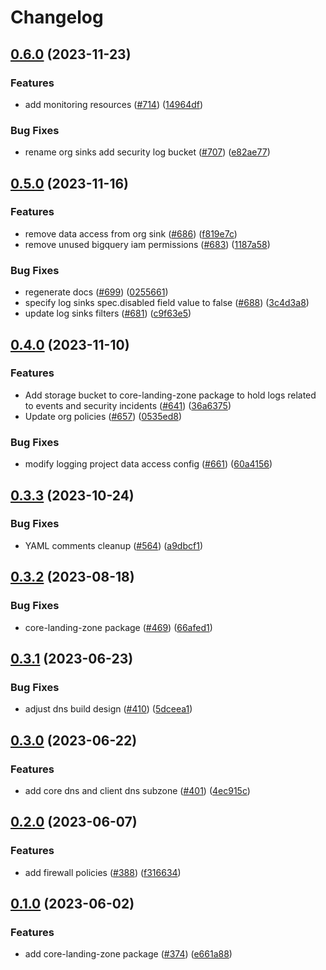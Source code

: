 # Changelog

## [0.6.0](https://github.com/GoogleCloudPlatform/pubsec-declarative-toolkit/compare/solutions/core-landing-zone/0.5.0...solutions/core-landing-zone/0.6.0) (2023-11-23)


### Features

* add monitoring resources ([#714](https://github.com/GoogleCloudPlatform/pubsec-declarative-toolkit/issues/714)) ([14964df](https://github.com/GoogleCloudPlatform/pubsec-declarative-toolkit/commit/14964df143cfde7b4de1640c8f6ec4113bf9d39f))


### Bug Fixes

* rename org sinks add security log bucket ([#707](https://github.com/GoogleCloudPlatform/pubsec-declarative-toolkit/issues/707)) ([e82ae77](https://github.com/GoogleCloudPlatform/pubsec-declarative-toolkit/commit/e82ae774e40a3625e06bb649ee4091a4f547f7f3))

## [0.5.0](https://github.com/GoogleCloudPlatform/pubsec-declarative-toolkit/compare/solutions/core-landing-zone/0.4.0...solutions/core-landing-zone/0.5.0) (2023-11-16)


### Features

* remove data access from org sink ([#686](https://github.com/GoogleCloudPlatform/pubsec-declarative-toolkit/issues/686)) ([f819e7c](https://github.com/GoogleCloudPlatform/pubsec-declarative-toolkit/commit/f819e7ce64b6c2e5b071d9bbcfbc50a86c298adb))
* remove unused bigquery iam permissions ([#683](https://github.com/GoogleCloudPlatform/pubsec-declarative-toolkit/issues/683)) ([1187a58](https://github.com/GoogleCloudPlatform/pubsec-declarative-toolkit/commit/1187a58612da6a167500228859ce3eb42e199f0f))


### Bug Fixes

* regenerate docs ([#699](https://github.com/GoogleCloudPlatform/pubsec-declarative-toolkit/issues/699)) ([0255661](https://github.com/GoogleCloudPlatform/pubsec-declarative-toolkit/commit/02556613683625119f74be7a4074d84b2de75b1c))
* specify log sinks spec.disabled field value to false ([#688](https://github.com/GoogleCloudPlatform/pubsec-declarative-toolkit/issues/688)) ([3c4d3a8](https://github.com/GoogleCloudPlatform/pubsec-declarative-toolkit/commit/3c4d3a84243db2dfad3d5c9ce8d833798bdf96d2))
* update log sinks filters ([#681](https://github.com/GoogleCloudPlatform/pubsec-declarative-toolkit/issues/681)) ([c9f63e5](https://github.com/GoogleCloudPlatform/pubsec-declarative-toolkit/commit/c9f63e5ca2eb7938039243a384f191709ba9ef83))

## [0.4.0](https://github.com/GoogleCloudPlatform/pubsec-declarative-toolkit/compare/solutions/core-landing-zone/0.3.3...solutions/core-landing-zone/0.4.0) (2023-11-10)


### Features

* Add storage bucket to core-landing-zone package to hold logs related to events and security incidents ([#641](https://github.com/GoogleCloudPlatform/pubsec-declarative-toolkit/issues/641)) ([36a6375](https://github.com/GoogleCloudPlatform/pubsec-declarative-toolkit/commit/36a637557d0b436bf217a086d8ebbd06ba5f2bbd))
* Update org policies ([#657](https://github.com/GoogleCloudPlatform/pubsec-declarative-toolkit/issues/657)) ([0535ed8](https://github.com/GoogleCloudPlatform/pubsec-declarative-toolkit/commit/0535ed8fdfcb31d7488917b3f156c7b26b1b1f3c))


### Bug Fixes

* modify logging project data access config ([#661](https://github.com/GoogleCloudPlatform/pubsec-declarative-toolkit/issues/661)) ([60a4156](https://github.com/GoogleCloudPlatform/pubsec-declarative-toolkit/commit/60a415623a28a0304a58600cbde1061c55eaaae2))

## [0.3.3](https://github.com/GoogleCloudPlatform/pubsec-declarative-toolkit/compare/solutions/core-landing-zone/0.3.2...solutions/core-landing-zone/0.3.3) (2023-10-24)


### Bug Fixes

* YAML comments cleanup ([#564](https://github.com/GoogleCloudPlatform/pubsec-declarative-toolkit/issues/564)) ([a9dbcf1](https://github.com/GoogleCloudPlatform/pubsec-declarative-toolkit/commit/a9dbcf1945af3fa00851103994e35a2113978de1))

## [0.3.2](https://github.com/GoogleCloudPlatform/pubsec-declarative-toolkit/compare/solutions/core-landing-zone/0.3.1...solutions/core-landing-zone/0.3.2) (2023-08-18)


### Bug Fixes

* core-landing-zone package ([#469](https://github.com/GoogleCloudPlatform/pubsec-declarative-toolkit/issues/469)) ([66afed1](https://github.com/GoogleCloudPlatform/pubsec-declarative-toolkit/commit/66afed16daf1c9b7afb9c221dd6aaab038deadba))

## [0.3.1](https://github.com/GoogleCloudPlatform/pubsec-declarative-toolkit/compare/solutions/core-landing-zone/0.3.0...solutions/core-landing-zone/0.3.1) (2023-06-23)


### Bug Fixes

* adjust dns build design ([#410](https://github.com/GoogleCloudPlatform/pubsec-declarative-toolkit/issues/410)) ([5dceea1](https://github.com/GoogleCloudPlatform/pubsec-declarative-toolkit/commit/5dceea17e661938ef5c35ade26d1db8f8e9ff9e9))

## [0.3.0](https://github.com/GoogleCloudPlatform/pubsec-declarative-toolkit/compare/solutions/core-landing-zone/0.2.0...solutions/core-landing-zone/0.3.0) (2023-06-22)


### Features

* add core dns and client dns subzone ([#401](https://github.com/GoogleCloudPlatform/pubsec-declarative-toolkit/issues/401)) ([4ec915c](https://github.com/GoogleCloudPlatform/pubsec-declarative-toolkit/commit/4ec915c58014ca84fd1e6a7b65248249be65b28c))

## [0.2.0](https://github.com/GoogleCloudPlatform/pubsec-declarative-toolkit/compare/solutions/core-landing-zone/0.1.0...solutions/core-landing-zone/0.2.0) (2023-06-07)


### Features

* add firewall policies ([#388](https://github.com/GoogleCloudPlatform/pubsec-declarative-toolkit/issues/388)) ([f316634](https://github.com/GoogleCloudPlatform/pubsec-declarative-toolkit/commit/f316634df164a0711fd647fdc2a47aa22652a7dd))

## [0.1.0](https://github.com/GoogleCloudPlatform/pubsec-declarative-toolkit/compare/solutions/core-landing-zone-v0.0.1...solutions/core-landing-zone/0.1.0) (2023-06-02)


### Features

* add core-landing-zone package ([#374](https://github.com/GoogleCloudPlatform/pubsec-declarative-toolkit/issues/374)) ([e661a88](https://github.com/GoogleCloudPlatform/pubsec-declarative-toolkit/commit/e661a88f8f60ee7faa6bb7726165c6f1e468c2ca))
